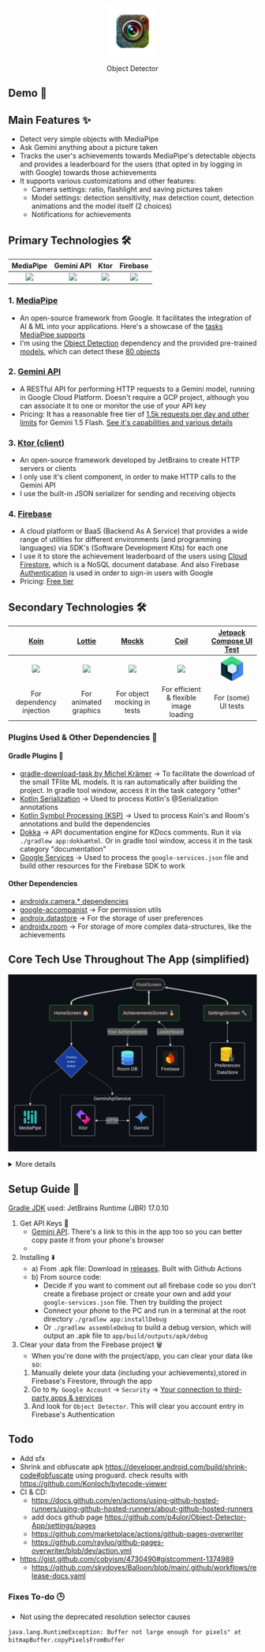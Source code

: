 <div align=center>
    <img width=100 src="./app/src/main/res/mipmap-xxxhdpi/app_icon_foreground.webp"/>
    <p>Object Detector</p>
</div>

## Demo 🎥

## Main Features ✨
- Detect very simple objects with MediaPipe
- Ask Gemini anything about a picture taken
- Tracks the user's achievements towards MediaPipe's detectable objects and provides a leaderboard for the users (that opted in by logging in with Google) towards those achievements
- It supports various customizations and other features: 
    - Camera settings: ratio, flashlight and saving pictures taken
    - Model settings: detection sensitivity, max detection count, detection animations and the model itself (2 choices)
    - Notifications for achievements

## Primary Technologies 🛠️
| MediaPipe | Gemini API | Ktor | Firebase |
|:-:|:-:|:-:|:-:|
| <img width="50" src='https://ai.google.dev/edge/mediapipe/images/mediapipe_icon.svg'> | <img width="50" src='https://uxwing.com/wp-content/themes/uxwing/download/brands-and-social-media/google-gemini-icon.png'> | <img width="50" src='https://resources.jetbrains.com/storage/products/company/brand/logos/Ktor_icon.png'> | <img width="50" src='https://firebase.google.com/static/images/brand-guidelines/logo-logomark.png'> |

### 1. [MediaPipe](https://github.com/google/mediapipe)
- An open-source framework from Google. It facilitates the integration of AI & ML into your applications. Here's a showcase of the [tasks MediaPipe supports](https://mediapipe-studio.webapps.google.com/home)
- I'm using the [Object Detection](https://ai.google.dev/edge/mediapipe/solutions/vision/object_detector/android) dependency and the provided pre-trained [models](https://ai.google.dev/edge/mediapipe/solutions/vision/object_detector#models), which can detect these [80 objects](https://storage.googleapis.com/mediapipe-tasks/object_detector/labelmap.txt)

### 2. [Gemini API](https://aistudio.google.com/app/apikey)
- A RESTful API for performing HTTP requests to a Gemini model,
running in Google Cloud Platform. Doesn't require a GCP project, although you can associate it to
one or monitor the use of your API key
- Pricing: It has a reasonable free tier of [1.5k requests per day and other limits](https://ai.google.dev/gemini-api/docs/billing#about-billing) for Gemini 1.5 Flash. [See it's capabilities and various details](https://ai.google.dev/gemini-api/docs/models/gemini#gemini-1.5-flash)

### 3. [Ktor (client)](https://ktor.io/docs/client-create-new-application.html)
- An open-source framework developed by JetBrains to create HTTP servers or clients
- I only use it's client component, in order to make HTTP calls to the Gemini API
- I use the built-in JSON serializer for sending and receiving objects

### 4. [Firebase](https://firebase.google.com/docs/build)
- A cloud platform or BaaS (Backend As A Service) that provides a wide range of utilities for different environments (and programming languages) via SDK's (Software Development Kits) for each one
- I use it to store the achievement leaderboard of the users using [Cloud Firestore](https://firebase.google.com/docs/database/rtdb-vs-firestore?hl=en&authuser=0), which is a NoSQL document database. And also Firebase [Authentication](https://firebase.google.com/docs/auth) is used in order to sign-in users with Google
- Pricing: [Free tier](https://firebase.google.com/pricing)

## Secondary Technologies 🛠️
| [Koin](https://insert-koin.io/docs/quickstart/android-annotations/) |       [Lottie](https://airbnb.io/lottie/#/android-compose)       |                            [Mockk](https://mockk.io/)                             |                      [Coil](https://coil-kt.github.io/coil/)                      |                             [Jetpack Compose UI Test](https://developer.android.com/develop/ui/compose/testing)                              | 
|:-------------------------------------------------------------------:|:----------------------------------------------------------------:|:---------------------------------------------------------------------------------:|:---------------------------------------------------------------------------------:|:--------------------------------------------------------------------------------------------------------------------------------------------:|
| <img width="50" src='https://insert-koin.io/img/koin_new_logo.png'> | <img width="50" src='https://airbnb.io/lottie/images/logo.webp'> | <img width="50" src='https://avatars.githubusercontent.com/u/34787540?s=200&v=4'> | <img width="50" src='https://avatars.githubusercontent.com/u/52722434?s=200&v=4'> | <img width="50" src='https://raw.githubusercontent.com/devicons/devicon/refs/heads/master/icons/jetpackcompose/jetpackcompose-original.svg'> |
|                      For dependency injection                       |                      For animated graphics                       |                            For object mocking in tests                            |                            For efficient & flexible image loading                            |                                                             For (some) UI tests                                                              |

### Plugins Used & Other Dependencies 🔌
#### Gradle Plugins 🐘
- [gradle-download-task by Michel Krämer](https://github.com/michel-kraemer/gradle-download-task) -> To facilitate the download of the small TFlite ML models. It is ran automatically after building the project. In gradle tool window, access it in the task category "other"
- [Kotlin Serialization](https://kotlinlang.org/docs/serialization.html) -> Used to process Kotlin's @Serialization annotations
- [Kotlin Symbol Processing (KSP)](https://kotlinlang.org/docs/ksp-quickstart.html#add-a-processor) -> Used to process Koin's and Room's annotations and build the dependencies
- [Dokka](https://kotlinlang.org/docs/dokka-introduction.html) -> API documentation engine for KDocs comments. Run it via `./gradlew app:dokkaHtml`. Or in gradle tool window, access it in the task category "documentation"
- [Google Services](https://firebase.google.com/docs/android/setup#add-config-file) -> Used to process the `google-services.json` file and build other resources for the Firebase SDK to work

#### Other Dependencies
- [androidx.camera.* dependencies](https://developer.android.com/jetpack/androidx/releases/camera)
- [google-accompanist](https://google.github.io/accompanist/) -> For permission utils
- [androix.datastore](https://developer.android.com/jetpack/androidx/releases/datastore) -> For the storage of user preferences
- [androidx.room](https://developer.android.com/jetpack/androidx/releases/room) -> For storage of more complex data-structures, like the achievements

## Core Tech Use Throughout The App (simplified)

![](./docs/imgs/mermaid-digram_tech-use.png)

<details closed>
<summary>More details</summary>

- [docs](./docs)
![](./docs/imgs/diagram.png)
- [GH rendered Mermaid diagrams](./docs/mermaid-diagrams.md)
</details>

## Setup Guide 🙌
[Gradle JDK](https://www.jetbrains.com/help/idea/gradle-jvm-selection.html#jvm_settings) used: JetBrains Runtime (JBR) 17.0.10

1. Get API Keys 🔑
    - [Gemini API](https://aistudio.google.com/app/apikey). There's a link to this in the app too so you can better copy paste it from your phone's browser
    - 
2. Installing ⬇️
    - a) From .apk file: Download in [releases](https://github.com/p4ulor/Object-Detector-App/releases). Built with Github Actions
    - b) From source code: 
        - Decide if you want to comment out all firebase code so you don't create a firebase project or create your own and add your `google-services.json` file. Then try building the project
        - Connect your phone to the PC and run in a terminal at the root directory `./gradlew app:installDebug`
        - Or `./gradlew assembleDebug` to build a debug version, which will output an .apk file to `app/build/outputs/apk/debug`
3. Clear your data from the Firebase project 🗑
    - When you're done with the project/app, you can clear your data like so:
    1. Manually delete your data (including your achievements),stored in Firebase's Firestore, through the app 
    2. Go to `My Google Account` -> `Security` -> [Your connection to third-party apps & services](https://myaccount.google.com/connections)
    3. And look for `Object Detector`. This will clear you account entry in Firebase's Authentication

## Todo 
- Add sfx
- Shrink and obfuscate apk https://developer.android.com/build/shrink-code#obfuscate using proguard. check results with https://github.com/Konloch/bytecode-viewer
- CI & CD:
  - https://docs.github.com/en/actions/using-github-hosted-runners/using-github-hosted-runners/about-github-hosted-runners
  - add docs github page https://github.com/p4ulor/Object-Detector-App/settings/pages
  - https://github.com/marketplace/actions/github-pages-overwriter
  - https://github.com/rayluo/github-pages-overwriter/blob/dev/action.yml
- https://gist.github.com/cobyism/4730490#gistcomment-1374989
  - https://github.com/skydoves/Balloon/blob/main/.github/workflows/release-docs.yaml
### Fixes To-do 🕒

- Not using the deprecated resolution selector causes
```
java.lang.RuntimeException: Buffer not large enough for pixels" at bitmapBuffer.copyPixelsFromBuffer
```
